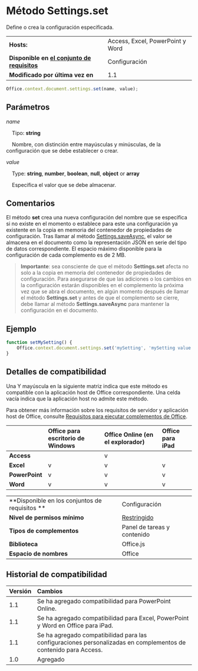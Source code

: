 

# Método Settings.set
Define o crea la configuración especificada.

|||
|:-----|:-----|
|**Hosts:**|Access, Excel, PowerPoint y Word|
|**Disponible en [el conjunto de requisitos](../../docs/overview/specify-office-hosts-and-api-requirements.md)**|Configuración|
|**Modificado por última vez en**|1.1|

```js
Office.context.document.settings.set(name, value);
```


## Parámetros



_name_<br/>
&nbsp;&nbsp;&nbsp;&nbsp;Tipo: **string**

&nbsp;&nbsp;&nbsp;&nbsp;Nombre, con distinción entre mayúsculas y minúsculas, de la configuración que se debe establecer o crear.

    
_value_<br/>
&nbsp;&nbsp;&nbsp;&nbsp;Type:  **string**,  **number**,  **boolean**,  **null**,  **object** or **array**

&nbsp;&nbsp;&nbsp;&nbsp;Especifica el valor que se debe almacenar.
    

## Comentarios

El método **set** crea una nueva configuración del nombre que se especifica si no existe en el momento o establece para este una configuración ya existente en la copia en memoria del contenedor de propiedades de configuración. Tras llamar al método [Settings.saveAsync](../../reference/shared/settings.saveasync.md), el valor se almacena en el documento como la representación JSON en serie del tipo de datos correspondiente. El espacio máximo disponible para la configuración de cada complemento es de 2 MB.


 >**Importante**: sea consciente de que el método **Settings.set** afecta no solo a la copia en memoria del contenedor de propiedades de configuración. Para asegurarse de que las adiciones o los cambios en la configuración estarán disponibles en el complemento la próxima vez que se abra el documento, en algún momento después de llamar el método **Settings.set** y antes de que el complemento se cierre, debe llamar al método **Settings.saveAsync** para mantener la configuración en el documento.


## Ejemplo




```js
function setMySetting() {
    Office.context.document.settings.set('mySetting', 'mySetting value');
}

```




## Detalles de compatibilidad


Una Y mayúscula en la siguiente matriz indica que este método es compatible con la aplicación host de Office correspondiente. Una celda vacía indica que la aplicación host no admite este método.

Para obtener más información sobre los requisitos de servidor y aplicación host de Office, consulte [Requisitos para ejecutar complementos de Office](../../docs/overview/requirements-for-running-office-add-ins.md).



||**Office para escritorio de Windows**|**Office Online (en el explorador)**|**Office para iPad**|
|:-----|:-----|:-----|:-----|
|**Access**||v||
|**Excel**|v|v|v|
|**PowerPoint**|v|v|v|
|**Word**|v|v|v|

|||
|:-----|:-----|
|**Disponible en los conjuntos de requisitos **|Configuración|
|**Nivel de permisos mínimo**|[Restringido](../../docs/develop/requesting-permissions-for-api-use-in-content-and-task-pane-add-ins.md)|
|**Tipos de complementos**|Panel de tareas y contenido|
|**Biblioteca**|Office.js|
|**Espacio de nombres**|Office|

## Historial de compatibilidad




|**Versión**|**Cambios**|
|:-----|:-----|
|1.1|Se ha agregado compatibilidad para PowerPoint Online.|
|1.1|Se ha agregado compatibilidad para Excel, PowerPoint y Word en Office para iPad.|
|1.1|Se ha agregado compatibilidad para las configuraciones personalizadas en complementos de contenido para Access.|
|1.0|Agregado|
